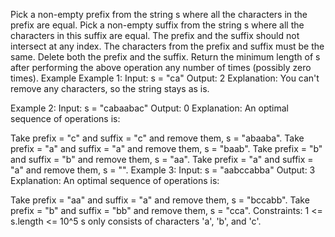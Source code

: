 Pick a non-empty prefix from the string s where all the characters in the prefix are equal.
Pick a non-empty suffix from the string s where all the characters in this suffix are equal.
The prefix and the suffix should not intersect at any index.
The characters from the prefix and suffix must be the same.
Delete both the prefix and the suffix.
Return the minimum length of s after performing the above operation any number of times (possibly zero times).
Example
Example 1:
Input: s = "ca"
Output: 2
Explanation: You can't remove any characters, so the string stays as is.

Example 2:
Input: s = "cabaabac"
Output: 0
Explanation: An optimal sequence of operations is:

Take prefix = "c" and suffix = "c" and remove them, s = "abaaba".
Take prefix = "a" and suffix = "a" and remove them, s = "baab".
Take prefix = "b" and suffix = "b" and remove them, s = "aa".
Take prefix = "a" and suffix = "a" and remove them, s = "".
Example 3:
Input: s = "aabccabba"
Output: 3
Explanation: An optimal sequence of operations is:

Take prefix = "aa" and suffix = "a" and remove them, s = "bccabb".
Take prefix = "b" and suffix = "bb" and remove them, s = "cca".
Constraints:
1 <= s.length <= 10^5
s only consists of characters 'a', 'b', and 'c'.
